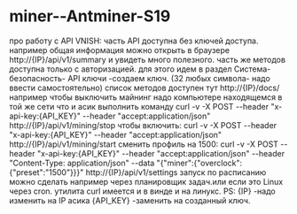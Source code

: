 # miner--Antminer-S19

про работу с API VNISH:
часть API доступна без ключей доступа.
например общая информация можно открыть в браузере http://{IP}/api/v1/summary
и увидеть много полезного.
часть же методов доступна только с авторизацией.
для этого идем в раздел Система-безопасность- API ключи -создаем ключ. (32 любых символа- надо ввести самостоятельно)
список методов доступен тут http://{IP}/docs/
например чтобы выключить майнинг надо компьютере находящемся в той же сети что и асик выполнить команду
curl -v -X POST --header "x-api-key:{API_KEY}" --header "accept:application/json" http://{IP}/api/v1/mining/stop
чтобы включить:
curl -v -X POST --header "x-api-key:{API_KEY}" --header "accept:application/json" http://{IP}/api/v1/mining/start
сменить профиль  на 1500:
curl -v -X POST --header "x-api-key:{API_KEY}"  --header "accept:application/json" --header "Content-Type: application/json" --data "{\"miner\":{\"overclock\":{\"preset\":\"1500\"}}}" http://{IP}/api/v1/settings
запуск по расписанию можно сделать например через планировщик задач.или если это Linux через cron. 
утилита curl имеется и в винде и на линукс.
PS: {IP} -надо изменить на IP асика
{API_KEY} -заменить на созданный ключ.
